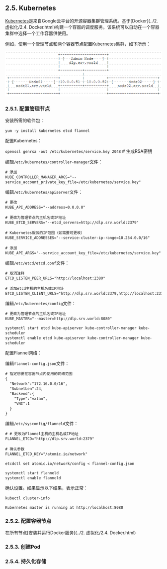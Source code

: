 ## 2.5. Kubernetes

[Kubernetes](https://kubernetes.io/)是来自Google云平台的开源容器集群管理系统。基于[Docker](../2. 虚拟化/2.4. Docker.html)构建一个容器的调度服务。该系统可以自动在一个容器集群中选择一个工作容器供使用。

例如，使用一个管理节点和两个容器节点配置Kubernetes集群，如下所示：

![kubernetes-environment](../Contents/kubernetes-environment.png)

### 2.5.1. 配置管理节点

安装所需的软件包：

`yum -y install kubernetes etcd flannel`

配置Kubernetes：

`openssl genrsa -out /etc/kubernetes/service.key 2048` # 生成RSA密钥

编辑`/etc/kubernetes/controller-manager`文件：

```
# 添加
KUBE_CONTROLLER_MANAGER_ARGS="--service_account_private_key_file=/etc/kubernetes/service.key"
```

编辑`/etc/kubernetes/apiserver`文件：

```
# 更改
KUBE_API_ADDRESS="--address=0.0.0.0"

# 更改为管理节点的主机名或IP地址
KUBE_ETCD_SERVERS="--etcd_servers=http://dlp.srv.world:2379"

# Kubernetes服务的IP范围（如需要可更改）
KUBE_SERVICE_ADDRESSES="--service-cluster-ip-range=10.254.0.0/16"

# 添加
KUBE_API_ARGS="--service_account_key_file=/etc/kubernetes/service.key"
```

编辑`/etc/etcd/etcd.conf`文件：

```
# 取消注释
ETCD_LISTEN_PEER_URLS="http://localhost:2380"

# 添加etcd主机的主机名或IP地址
ETCD_LISTEN_CLIENT_URLS="http://dlp.srv.world:2379,http://localhost:2379"
```

编辑`/etc/kubernetes/config`文件：

```
# 更改为管理节点的主机名或IP地址
KUBE_MASTER="--master=http://dlp.srv.world:8080"
```

```
systemctl start etcd kube-apiserver kube-controller-manager kube-scheduler
systemctl enable etcd kube-apiserver kube-controller-manager kube-scheduler
```

配置Flannel网络：

编辑`flannel-config.json`文件：

```
# 指定想要在容器节点内使用的网络范围
{
  "Network":"172.16.0.0/16",
  "SubnetLen":24,
  "Backend":{
    "Type":"vxlan",
    "VNI":1
  }
}
```

编辑`/etc/sysconfig/flanneld`文件：

```
# # 更改为Flannel主机的主机名或IP地址
FLANNEL_ETCD="http://dlp.srv.world:2379"

# 确认参数
FLANNEL_ETCD_KEY="/atomic.io/network"
```

`etcdctl set atomic.io/network/config < flannel-config.json`

```
systemctl start flanneld
systemctl enable flanneld
```

确认设置。如果显示以下结果，表示正常：

`kubectl cluster-info`

```
Kubernetes master is running at http://localhost:8080
```

### 2.5.2. 配置容器节点

在所有节点[安装并运行Docker服务](../2. 虚拟化/2.4. Docker.html)

























































### 2.5.3. 创建Pod


### 2.5.4. 持久化存储





















